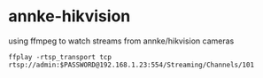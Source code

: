 # annke-hikvision

using ffmpeg to watch streams from annke/hikvision cameras

```ffplay -rtsp_transport tcp rtsp://admin:$PASSWORD@192.168.1.23:554/Streaming/Channels/101```
